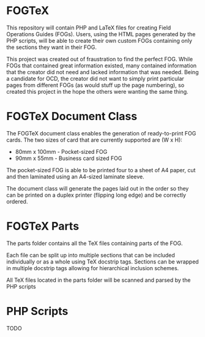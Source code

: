 FOGTeX
======

This repository will contain PHP and LaTeX files for creating Field Operations
Guides (FOGs). Users, using the HTML pages generated by the PHP scripts, will
be able to create their own custom FOGs containing only the sections they want
in their FOG.

This project was created out of fraustration to find the perfect FOG. While
FOGs that contained great information existed, many contained information that
the creator did not need and lacked information that was needed. Being a
candidate for OCD, the creator did not want to simply print particular pages
from different FOGs (as would stuff up the page numbering), so created this
project in the hope the others were wanting the same thing.

FOGTeX Document Class
======

The FOGTeX document class enables the generation of ready-to-print FOG cards.
The two sizes of card that are currently supported are (W x H):
* 80mm x 100mm - Pocket-sized FOG
* 90mm x 55mm - Business card sized FOG

The pocket-sized FOG is able to be printed four to a sheet of A4 paper, cut and
then laminated using an A4-sized laminate sleeve.

The document class will generate the pages laid out in the order so they can be
printed on a duplex printer (flipping long edge) and be correctly ordered.

FOGTeX Parts
======
The parts folder contains all the TeX files containing parts of the FOG.

Each file can be split up into multiple sections that can be included
individually or as a whole using TeX docstrip tags. Sections can be wrapped in
multiple docstrip tags allowing for hierarchical inclusion schemes.

All TeX files located in the parts folder will be scanned and parsed by the PHP
scripts 


PHP Scripts
======

TODO

